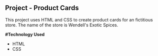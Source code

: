 ## Project - Product Cards


This project uses HTML and CSS to create product cards for an fictitious store. The name of the store is Wendell's Exotic Spices.

**#Technology Used**
 - HTML
 - CSS
